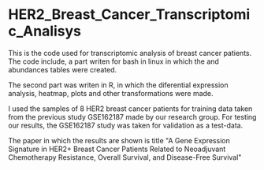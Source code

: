 # HER2_Breast_Cancer_Transcriptomic_Analisys
This is the code used for transcriptomic analysis of breast cancer patients. The code include, a part writen for bash in linux in which the
and abundances tables were created.

The second part was writen in R, in which the diferential expression analysis, heatmap, plots and other transformations were made.

I used the samples of 8 HER2 breast cancer patients for training data taken from the previous study GSE162187 made by our research group. For testing our results, the GSE162187 study was taken for validation as a test-data.

The paper in which the results are shown is title "A Gene Expression Signature in HER2+ Breast Cancer Patients Related to Neoadjuvant Chemotherapy Resistance, Overall Survival, and Disease-Free Survival"
